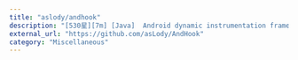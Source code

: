 ```yaml
---
title: "aslody/andhook"
description: "[530星][7m] [Java]  Android dynamic instrumentation framework"
external_url: "https://github.com/asLody/AndHook"
category: "Miscellaneous"
---
```

